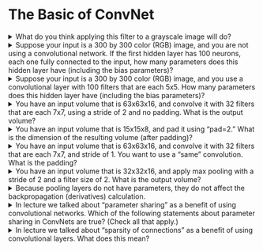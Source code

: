 # The Basic of ConvNet <!-- omit in toc -->

<details>
<summary>What do you think applying this filter to a grayscale image will do?</summary>

Detect vertical edges

</details>

<details>
<summary>Suppose your input is a 300 by 300 color (RGB) image, and you are not using a convolutional network. If the first hidden layer has 100 neurons, each one fully connected to the input, how many parameters does this hidden layer have (including the bias parameters)?</summary>

27,000,100

</details>

<details>
<summary>Suppose your input is a 300 by 300 color (RGB) image, and you use a convolutional layer with 100 filters that are each 5x5. How many parameters does this hidden layer have (including the bias parameters)?</summary>

7600

</details>

<details>
<summary>You have an input volume that is 63x63x16, and convolve it with 32 filters that are each 7x7, using a stride of 2 and no padding. What is the output volume?</summary>

29x29x32

</details>

<details>
<summary>You have an input volume that is 15x15x8, and pad it using “pad=2.” What is the dimension of the resulting volume (after padding)?</summary>

19x19x8

</details>

<details>
<summary>You have an input volume that is 63x63x16, and convolve it with 32 filters that are each 7x7, and stride of 1. You want to use a “same” convolution. What is the padding?</summary>

3

</details>

<details>
<summary>You have an input volume that is 32x32x16, and apply max pooling with a stride of 2 and a filter size of 2. What is the output volume?</summary>

16x16x16

</details>

<details>
<summary>Because pooling layers do not have parameters, they do not affect the backpropagation (derivatives) calculation.</summary>

False

</details>

<details>
<summary>In lecture we talked about “parameter sharing” as a benefit of using convolutional networks. Which of the following statements about parameter sharing in ConvNets are true? (Check all that apply.)</summary>

- It reduces the total number of parameters, thus reducing overfitting.
- It allows a feature detector to be used in multiple locations throughout the whole input image/input volume.

</details>

<details>
<summary>In lecture we talked about “sparsity of connections” as a benefit of using convolutional layers. What does this mean?</summary>

Each activation in the next layer depends on only a small number of activations from the previous layer.

</details>
